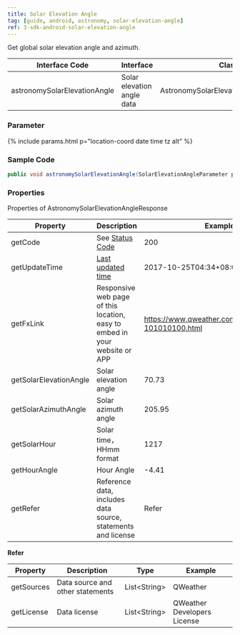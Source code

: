 ```yaml
---
title: Solar Elevation Angle
tag: [guide, android, astronomy, solar-elevation-angle]
ref: 3-sdk-android-solar-elevation-angle
---
```


Get global solar elevation angle and azimuth.

| Interface Code| Interface  | Class |
| ------ | ---------- | ----------- |
| astronomySolarElevationAngle| Solar elevation angle data  | AstronomySolarElevationAngleResponse |

### Parameter

{% include params.html p="location-coord date time tz alt" %}

### Sample Code

```java
public void astronomySolarElevationAngle(SolarElevationAngleParameter parameter, Callback<AstronomySolarElevationAngleResponse> callback);                             
```

### Properties

Properties of AstronomySolarElevationAngleResponse

| Property | Description | Example |
| -------------------- | -------------------------- | ------------------------- |
| getCode | See [Status Code](/en/docs/resource/status-code/) | 200 |
| getUpdateTime | [Last updated time](/en/docs/resource/glossary/#update-time) | 2017-10-25T04:34+08:00 |
| getFxLink | Responsive web page of this location, easy to embed in your website or APP | https://www.qweather.com/weather/beijing-101010100.html |
| getSolarElevationAngle       | Solar elevation angle                   | 70.73  |
| getSolarAzimuthAngle       |  Solar azimuth angle   | 205.95      |
| getSolarHour | Solar time，HHmm format                | 1217 |
| getHourAngle | Hour Angle                   | -4.41 |
| getRefer | Reference data, includes data source, statements and license | Refer |


**Refer**

| Property | Description  |  Type |  Example  |
| ---------- | ----------- | ------------------ | ------------ |
| getSources | Data source and other statements  | List&lt;String&gt; | QWeather   |
| getLicense | Data license     | List&lt;String&gt; | QWeather Developers License |
